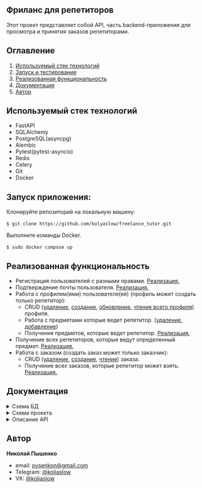 ## Фриланс для репетиторов
Этот проект представляет собой API, часть backend-приложения для просмотра и принятия заказов репетиторами.
## Оглавление

1. [Используемый стек технологий](#используемый-стек-технологий)
2. [Запуск и тестирование](#запуск-и-тестирование)
3. [Реализованная функциональность](#реализованная-функциональность)
4. [Документация](#Документация)
5. [Автор](#автор)

## Используемый стек технологий
- FastAPI
- SQLAlchemy
- PostgreSQL(asyncpg)
- Alembic
- Pytest(pytest-asyncio)
- Redis
- Celery
- Git
- Docker

## Запуск приложения:
Клонируйте репозиторий на локальную машину:
```commandline
$ git clone https://github.com/kolyaslow/freelance_tutor.git
```
Выполните команды Docker.
```docker
$ sudo docker compose up
```
## Реализованная функциональность
- Регистрация пользователей с разными правами. [Реализация.](https://github.com/kolyaslow/freelance_tutor/blob/master/api_v1/user/config.py#L29)
- Подтверждение почты пользователя. [Реализация.](https://github.com/kolyaslow/freelance_tutor/blob/master/api_v1/user/config.py#L40)
- Работа с профилем(ями) пользователя(ей) (профиль может создать только репетитор):
  - CRUD ([удаление](https://github.com/kolyaslow/freelance_tutor/blob/master/api_v1/profile/views.py#L56),
    [создание](https://github.com/kolyaslow/freelance_tutor/blob/master/api_v1/profile/views.py#L20),
    [обновление](https://github.com/kolyaslow/freelance_tutor/blob/master/api_v1/profile/views.py#L40),
    [чтение всего профиля](https://github.com/kolyaslow/freelance_tutor/blob/master/api_v1/user/views.py#L54))
     профиля.
  - Работа с предметами которые ведет репетитор. ([удаление](https://github.com/kolyaslow/freelance_tutor/blob/master/api_v1/user/views.py#L65), [добавление](https://github.com/kolyaslow/freelance_tutor/blob/master/api_v1/user/views.py#L28))
  - Получения предметов, которые ведет репетитор. [Реализация.](https://github.com/kolyaslow/freelance_tutor/blob/master/api_v1/user/views.py#L41)
- Получение всех репетиторов, которые ведут определенный предмет. [Реализация.](https://github.com/kolyaslow/freelance_tutor/blob/master/api_v1/user/views.py#L50)
- Работа с заказом (создать заказ может только заказчик):
  - CRUD ([удаление](https://github.com/kolyaslow/freelance_tutor/blob/master/api_v1/order/views.py#L58), [создание](https://github.com/kolyaslow/freelance_tutor/blob/master/api_v1/order/views.py#L19), [чтение](https://github.com/kolyaslow/freelance_tutor/blob/master/api_v1/order/views.py#L34)) заказа.
  - Получение всех заказов, которые репетитор может взять. [Реализация.](https://github.com/kolyaslow/freelance_tutor/blob/master/api_v1/order/views.py#L47)


## Документация

<details>
<summary>Схема БД</summary>

![photo](/photo/db.png)

>Сущность User
```
id(PK) - уникальный идентификатор записи
email - email пользователя указанный при регистрации
hashed_password - хэш пароля
is_active - показатель, что пользователь пользуется аккаунтом
is_superuser - поле показывающее, что пользователь суперпользователь
is_verified - поле показывающее, что пользователь подтвердил email
role - роль пользователя (репетитор, ученик)
```

>Сущность Profile
```
id(PK) - уникальный идентификатор записи
fullname - ФИО репетитора
description - описание профиля
```

>Сущность Subject
```
name(PK) - название предмета
```

>Сущность SubjectUserAssociation
```
id(PK) - уникальный идентификатор записи
user_id(FK) - id пользователя (репетитора)
subject_name(FK) - название предмета
```

>Сущность Order
```
id(PK) - уникальный идентификатор записи
user_id(FK) - id пользователя (ученика)
subject_name(FK) - название предмета
description - описание профиля
is_active - поле показывающее, открыт ли заказ или закрыт
```

>Сущность Response
```
id(PK) - уникальный идентификатор записи
order_id(FK) - id заказа
user_id(FK) - id пользователя (репетитора)
status - показатель принятие репетитора, как исполнителя
```

>Сущность ConfirmationKeys
```
id(PK) - уникальный идентификатор записи
user_id(FK) - id пользователя (репетитора)
email_confirmation_code - код подтверждения email пользователя
```
</details>

<details>

<summary>Схема проекта</summary>

```commandline
|   main.py             # Точка входа проекта
|   pyproject.toml      # Зависимости проекта
|
+---alembic     # Модуль миграции БД
+---api_v1      # Модуль API_V1
|   |   schemas_confirmation_keys.py    # Pydentic схемы для таблицы confirmation_keys
|   |   __init__.py                     # Инициализатор пакета, где все роутеры собираются для последуещего импорта в экземпляр fastapi(app)
|   |
|   +---common  # Модуль с общими функциями необходимыми API
|   |   |   crud.py                     # Модуль для взаимодействия с базой данных
|   |   |   dependencies.py             # Модуль для описания зависимостей
|   |
|   +---order
|   |   |   crud.py
|   |   |   dependencies.py
|   |   |   schemas.py
|   |   |   views.py        # Модуль для описание endpoint API
|   |
|   +---profile
|   |   |   crud.py
|   |   |   dependencies.py
|   |   |   schemas.py
|   |   |   views.py
|   |
|   +---subject
|   |   |   crud.py
|   |   |   dependencies.py
|   |   |   schemas.py
|   |   |   views.py
|   |
|   +---task_selery
|   |   |   config.py       # Конфигурация даных для модуля
|   |   |   send_email.py   # Модуль отправки письма на email
|   |
|   +---user
|   |   |   config.py
|   |   |   crud.py
|   |   |   fastapi_user.py     # Модуль создания экземпляра FastapiUser
|   |   |   schemas.py
|   |   |   views.py
|   |
+---core
|   |   config.py           # Конфигурация проекта, в том числе, бд
|   |   db_helper.py        # Создание AsyncEngine, AsycSessionFactory
|   |   __init__.py
|   |
|   +---models
|   |   |   base.py                         # Модуль базовой модели ORM
|   |   |   confirmation_keys.py
|   |   |   mixins.py                       # Модуль примесей для создание связей между таблицами БД
|   |   |   order.py
|   |   |   profile.py
|   |   |   subject.py
|   |   |   subject_user_association.py     # Таблица для связи "многие-ко-многим" между таблицами subject и user
|   |   |   user.py
|   |   |   __init__.py                     # Инициализация всех элементов для работы с БД через SQLalchemy.
+---tests   # Модуль с тестами проекта
|   |   conftest.py       # Общие фикстуры необходимые тестам
|   |   test_inaccessibility_api.py     # Тесты проверки авторизации API
|   |
|   +---common
|   |   |   base_request_api.py     # Модуль формирования и оправки тестовых запросов
|   |   |   fixture_profile_management.py       # Модуль фикстур, отвечающих за управление профилем
|   |   |   subject_fixture.py
|   |   |   user_authentication_fixture.py      # Модуль аутентификации пользователей с разными правами
|   |   |   __init__.py
|   |
|   +---order
|   |   |   conftest.py
|   |   |   test_router_create_order.py     # Тесты для роутера create_order
|   |   |   test_router_delete_order.py
|   |   |   test_router_getting_orders_for_tutor.py
|   |   |   test_router_get_all_orders.py
|   |
|   +---profile
|   |   |   test_router_create.py
|   |   |   test_router_delete.py
|   |   |   test_router_update.py
|   |
|   +---user
|   |   |   test_router_get_subjects_by_user.py
|   |   |   test_router_show_all_tutor_by_subject.py
|   |
```
</details>

<details>

<summary>Описание API</summary>

После запуска интерактивная документация доступна по адресу:
```
http://127.0.0.1:8008/docs#/
```
Реализовано через OpenAPI(Swagger)

</details>


## Автор
**Николай Пышенко**
- email: pysenkon@gmail.com
- Telegram: [@koliaslow](https://t.me/koliaslow)
- VK: [@koliaslow](https://vk.com/koliaslow)
